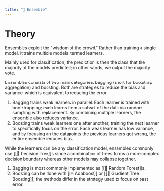 ```yaml
---
title: "🎻 Ensemble"
---
```

# Theory
Ensembles exploit the "wisdom of the crowd." Rather than training a single model, it trains multiple models, termed learners.

Mainly used for classification, the prediction is then the class that the majority of the models predicted; in other words, we output the majority vote.

Ensembles consists of two main categories: bagging (short for bootstrap aggregation) and boosting. Both are strategies to reduce the bias and variance, which is equivalent to reducing the error.
1. Bagging trains weak learners in parallel. Each learner is trained with bootstrapping; each learns from a subset of the data via random sampling with replacement. By combining multiple learners, the ensemble also reduces variance.
2. Boosting trains weak learners one after another, training the next learner to specifically focus on the error. Each weak learner has low variance, and by focusing on the datapoints the previous learners got wrong, the entire ensemble reduces bias.

While the learners can be any classification model, ensembles commonly use [[💭 Decision Tree]]s since a combination of trees forms a more complex decision boundary whereas other models may collapse together.
1. Bagging is most commonly implemented as [[🌲 Random Forest]]s.
2. Boosting can be done with [[🔥 Adaboost]] or [[🎍 Gradient Tree Boosting]]; the methods differ in the strategy used to focus on past error.